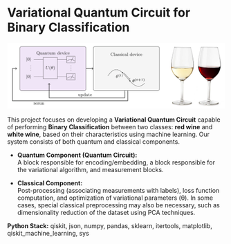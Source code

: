 # Variational Quantum Circuit for Binary Classification  

![System Schema](variational_circtuit_system.png)

This project focuses on developing a **Variational Quantum Circuit** capable of performing **Binary Classification** between two classes: **red wine** and **white wine**, based on their characteristics using machine learning. Our system consists of both quantum and classical components.  

- **Quantum Component (Quantum Circuit):**  
  A block responsible for encoding/embedding, a block responsible for the variational algorithm, and measurement blocks.  

- **Classical Component:**  
  Post-processing (associating measurements with labels), loss function computation, and optimization of variational parameters (θ). In some cases, special classical preprocessing may also be necessary, such as dimensionality reduction of the dataset using PCA techniques.  

**Python Stack:**  qiskit, json, numpy, pandas, sklearn, itertools, matplotlib, qiskit_machine_learning, sys
